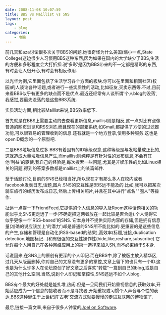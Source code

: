 ```yaml
---
date: 2008-11-08 10:07:59
title: BBS vs Maillist vs SNS
layout: post
tags:
    - blog
categories:
    - 电脑
---
```

前几天和aza讨论很多次关于BBS的问题.她很奇怪为什么美国(缩小一点,State College)这边很少人习惯用BBS这种东西,因为如果在国内的大学缺少了BBS,生活的方便和多彩程度会大打折扣.说’多彩’是因为BBS带来的不一定都是精彩的东西,有时会让人很开心,有时会有相反作用.

以光华为例,它里面包括了生活学习各个方面的板块.你可以在里面和相同社区(校园)的人谈论各种话题,或者进行一些实质性的活动,比如征友,买卖东西等.不过,目前来看BBS似乎有更多的缺点而不是优点.最近还经常有人谈所谓'个人blog的没落',我感觉,要最先没落的是这些BBS系统.

实质活动方面,相比较Maillist来说,BBS效率低下.

首先就是在BBS上需要主动的去查看更新信息,maillist则是相反,这一点对比有点像普通的网页浏览和RSS浏览.而且现在的邮箱系统,如Gmail,都提供了方便的过滤器功能,可以很容易的管理收到的信息.还有就是一个地方登录,使用多种服务.这也是openID概念的一个原型吧.

二是BBS垃圾信息过多.BBS有着固有的ID等级观念,这种等级是与发帖量成正比的,这就造成大量垃圾信息产生,而maillist则纯粹是有针对性的发布信息,不会有其他'利益'的驱使.我自己的经验是,每次搜索一些问题,尤其是非娱乐性的比如Linux相关的问题,得到的答案多数都是maillist上的某篇邮件.

至于话题讨论,目前的SNS已经相当好,所以现在才有那么多人在校内或者facebook发表日志,话题,图片.SNS的交互性是BBS远不能及的.比如,我可以把某次骑车旅行的经历发布成日志,然后上传相关照片,并且在其中进行"点名""圈人"等操作.

扯远一点提一下FriendFeed,它提供的个人信息的导入及Room这种话题相关的功能似乎比SNS更走远了一步(不确定把这两者放在一起比较是否合适).个人觉得它似乎更像一个'RSS-based'的SNS. 它本身并不提供实际内容的存储,但是拥有信息量(准确的说应该加上'的潜力')却是普通的SNS所不能比拟的.更重要的是这些信息的产生,存储和管理是自动化(RSS-based的结果),高效率(标题,链接,duplication detection,地图标记...)和有很强的交互性操作性(hide,like,reshare,subscribe).它允许每个人用自己在各种网络应用上的第一选择来加入SN,而不必束缚于S本身.

话说回来,在SNS上的原创有更深的个人印记.而在BBS中,除了被版主放入精华区,过几天从版面删掉,你对自己的文章没有更多的掌控,文章上留下的也只有一个ID.这也是为什么许多人在论坛原创了好文章之后喜欢"转载"一篇到自己的blog,或是自己的其他什么空间.当然,说到个人印记和掌控性,SNS还远不如个人blog.

BBS有个最大的好处就是能扎堆,热闹.但是一旦网民们开始重视信息的获取效率,开始适应成为一个信息的接收者而不是寻找者,开始重视或习惯个人声音与个性的表达,BBS这种诞生于上世纪的'古老'交流方式就要慢慢的走进互联网的博物馆了.

最后,链接一篇文章,来自于很多人钟爱的<a href="http://www.joelonsoftware.com/items/2008/09/15.html">Joel on Software</a>.
